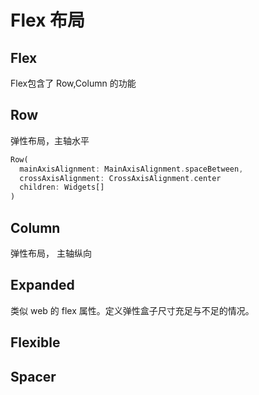 
# Flex 布局

## Flex
Flex包含了 Row,Column 的功能

## Row
弹性布局，主轴水平
```dart
Row(
  mainAxisAlignment: MainAxisAlignment.spaceBetween, 
  crossAxisAlignment: CrossAxisAlignment.center
  children: Widgets[]
)
```

## Column
弹性布局， 主轴纵向

## Expanded
类似 web 的 flex 属性。定义弹性盒子尺寸充足与不足的情况。

## Flexible

## Spacer
